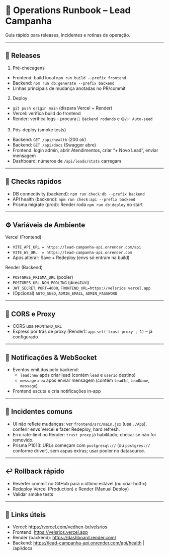 # 🧰 Operations Runbook – Lead Campanha

Guia rápido para releases, incidentes e rotinas de operação.

---

## 🔄 Releases

1) Pré-checagens
- Frontend: build local `npm run build --prefix frontend`
- Backend: `npm run db:generate --prefix backend`
- Linhas principais de mudança anotadas no PR/commit

2) Deploy
- `git push origin main` (dispara Vercel + Render)
- Vercel: verifica build do frontend
- Render: verifica logs – procura `🚀 Backend rodando` e `🟡/✅ Auto-seed`

3) Pós-deploy (smoke tests)
- Backend: `GET /api/health` (200 ok)
- Backend: `GET /api/docs` (Swagger abre)
- Frontend: login admin, abrir Atendimentos, criar “+ Novo Lead”, enviar mensagem
- Dashboard: números de `/api/leads/stats` carregam

---

## 🧪 Checks rápidos

- DB connectivity (backend): `npm run check:db --prefix backend`
- API health (backend): `npm run check:api --prefix backend`
- Prisma migrate (prod): Render roda `npm run db:deploy` no start

---

## ⚙️ Variáveis de Ambiente

Vercel (Frontend)
- `VITE_API_URL = https://lead-campanha-api.onrender.com/api`
- `VITE_WS_URL  = https://lead-campanha-api.onrender.com`
- Após alterar: Save + Redeploy (envs só entram na build)

Render (Backend)
- `POSTGRES_PRISMA_URL` (pooler)
- `POSTGRES_URL_NON_POOLING` (directUrl)
- `JWT_SECRET`, `PORT=4000`, `FRONTEND_URL=https://velsrios.vercel.app`
- (Opcional) `AUTO_SEED`, `ADMIN_EMAIL`, `ADMIN_PASSWORD`

---

## 🔐 CORS e Proxy

- CORS usa `FRONTEND_URL`
- Express por trás de proxy (Render): `app.set('trust proxy', 1)` – já configurado

---

## 📣 Notificações & WebSocket

- Eventos emitidos pelo backend:
  - `lead:new` após criar lead (contém `lead` e `userId` destino)
  - `message:new` após enviar mensagem (contém `leadId`, `leadName`, `message`)
- Frontend escuta e cria notificações in-app

---

## 🧯 Incidentes comuns

- UI não reflete mudanças: ver `frontend/src/main.jsx` (usa `./App`), conferir envs Vercel e fazer Redeploy, hard refresh.
- Erro rate-limit no Render: `trust proxy` já habilitado; checar se não foi removido.
- Prisma P1013: URLs começam com `postgresql://` (ou `postgres://` conforme driver), sem aspas extras; usar pooler no datasource.

---

## ↩️ Rollback rápido

- Reverter commit no GitHub para o último estável (ou criar hotfix)
- Redeploy Vercel (Production) e Render (Manual Deploy)
- Validar smoke tests

---

## 📎 Links úteis

- Vercel: https://vercel.com/vedhen-br/velsrios
- Frontend: https://velsrios.vercel.app
- Render (backend): https://dashboard.render.com/
- Backend: https://lead-campanha-api.onrender.com/api/health | /api/docs
